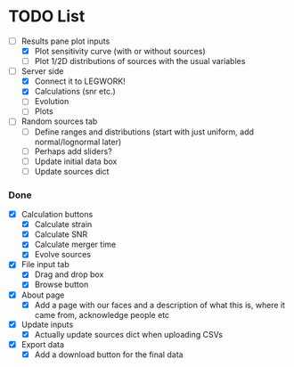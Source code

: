 # TODO List

- [ ] Results pane plot inputs
    - [x] Plot sensitivity curve (with or without sources)
    - [ ] Plot 1/2D distributions of sources with the usual variables
- [ ] Server side
    - [x] Connect it to LEGWORK!
    - [x] Calculations (snr etc.)
    - [ ] Evolution
    - [ ] Plots
- [ ] Random sources tab
    - [ ] Define ranges and distributions (start with just uniform, add normal/lognormal later)
    - [ ] Perhaps add sliders?
    - [ ] Update initial data box
    - [ ] Update sources dict

### Done
- [x] Calculation buttons
    - [x] Calculate strain
    - [x] Calculate SNR
    - [x] Calculate merger time
    - [x] Evolve sources
- [x] File input tab
    - [x] Drag and drop box
    - [x] Browse button
- [x] About page
    - [x] Add a page with our faces and a description of what this is, where it came from, acknowledge people etc
- [x] Update inputs
    - [x] Actually update sources dict when uploading CSVs
- [x] Export data
    - [x] Add a download button for the final data